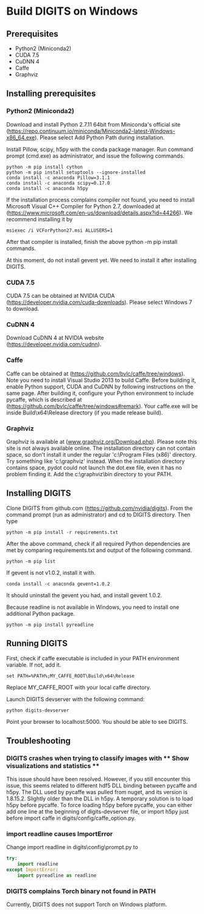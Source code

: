 # Build DIGITS on Windows

## Prerequisites
- Python2 (Miniconda2)
- CUDA 7.5
- CuDNN 4
- Caffe
- Graphviz



## Installing prerequisites

### Python2 (Miniconda2)
Download and install Python 2.7.11 64bit from Miniconda's official site (https://repo.continuum.io/miniconda/Miniconda2-latest-Windows-x86_64.exe).
Please select Add Python Path during installation.

Install Pillow, scipy, h5py with the conda package manager.
Run command prompt (cmd.exe) as administrator, and issue the following commands.
```
python -m pip install cython
python -m pip install setuptools --ignore-installed
conda install -c anaconda Pillow=3.1.1
conda install -c anaconda scipy=0.17.0
conda install -c anaconda h5py
```

If the installation process complains compiler not found, you need to install Microsoft Visual C++ Compiler for Python 2.7, downloaded at (https://www.microsoft.com/en-us/download/details.aspx?id=44266).
We recommend installing it by
```
msiexec /i VCForPython27.msi ALLUSERS=1
```

After that compiler is installed, finish the above python -m pip install commands.

At this moment, do not install gevent yet.  We need to install it after installing DIGITS.

### CUDA 7.5
CUDA 7.5 can be obtained at NVIDIA CUDA (https://developer.nvidia.com/cuda-downloads).
Please select Windows 7 to download.

### CuDNN 4
Download CuDNN 4 at NVIDIA website (https://developer.nvidia.com/cudnn).

### Caffe
Caffe can be obtained at (https://github.com/bvlc/caffe/tree/windows).
Note you need to install Visual Studio 2013 to build Caffe.
Before building it, enable Python support, CUDA and CuDNN by following instructions on the same page.
After building it, configure your Python environment to include pycaffe, which is described at (https://github.com/bvlc/caffe/tree/windows#remark).
Your caffe.exe will be inside Build\x64\Release  directory (if you made release build).

### Graphviz
Graphviz is available at (www.graphviz.org/Download.php).
Please note this site is not always available online.
The installation directory can not contain space, so don't install it under the regular 'c:\Program Files (x86)' directory.
Try something like 'c:\graphviz' instead.
When the installation directory contains space, pydot could not launch the dot.exe file, even it has no problem finding it.
Add the c:\graphviz\bin directory to your PATH.  

## Installing DIGITS

Clone DIGITS from github.com (https://github.com/nvidia/digits).
From the command prompt (run as administrator) and cd to DIGITS directory.
Then type
```
python -m pip install -r requirements.txt
```

After the above command, check if all required Python dependencies are met by comparing requirements.txt and output of the following command.
```
python -m pip list
```

If gevent is not v1.0.2, install it with.
```
conda install -c anaconda gevent=1.0.2
```

It should uninstall the gevent you had, and install gevent 1.0.2.

Because readline is not available in Windows, you need to install one additional Python package.
```
python -m pip install pyreadline
```

 
## Running DIGITS

First, check if caffe executable is included in your PATH environment variable.
If not, add it.
```
set PATH=%PATH%;MY_CAFFE_ROOT\Build\x64\Release
```
Replace MY_CAFFE_ROOT with your local caffe directory.

Launch DIGITS devserver with the following command:
```
python digits-devserver
```
Point your browser to localhost:5000.  You should be able to see DIGITS.


## Troubleshooting

### DIGITS crashes when trying to classify images with ** Show visualizations and statistics **

This issue should have been resolved.
However, if you still encounter this issue, this seems related to different hdf5 DLL binding between pycaffe and h5py.
The DLL used by pycaffe was pulled from nuget, and its version is 1.8.15.2.
Slightly older than the DLL in h5py.
A temporary solution is to load h5py before pycaffe.
To force loading h5py before pycaffe, you can either add one line at the beginning of digits-devserver file, or import h5py just before import caffe in digits/config/caffe_option.py.

### import readline causes ImportError

Change import readline in digits\config\prompt.py to
```py
try:
    import readline
except ImportError:
    import pyreadline as readline
```

### DIGITS complains Torch binary not found in PATH

Currently, DIGITS does not support Torch on Windows platform. 